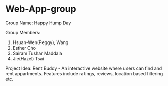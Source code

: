 # Web-App-group

Group Name: Happy Hump Day

Group Members:

1. Hsuan-Wen(Peggy), Wang
2. Esther Cho
3. Sairam Tushar Maddala
4. Jie(Hazel) Tsai

Project Idea: Rent Buddy - An interactive website where users can find and rent appartments. Features include ratings, reviews, location based filtering etc.
